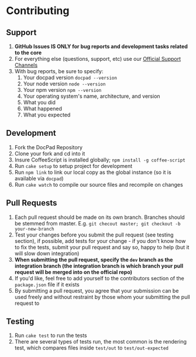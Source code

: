 # Contributing


## Support

1. **GitHub Issues IS ONLY for bug reports and development tasks related to the core**
1. For everything else (questions, support, etc) use our [Official Support Channels](http://docpad.org/support)
1. With bug reports, be sure to specify:
	1. Your docpad version `docpad --version`
	1. Your node version `node --version`
	1. Your npm version `npm --version`
	1. Your operating system's name, architecture, and version
	1. What you did
	1. What happened
	1. What you expected


## Development

1. Fork the DocPad Repository
1. Clone your fork and cd into it
1. Insure CoffeeScript is installed globally; `npm install -g coffee-script`
1. Run `cake setup` to setup project for development
1. Run `npm link` to link our local copy as the global instance (so it is available via `docpad`)
1. Run `cake watch` to compile our source files and recompile on changes


## Pull Requests

1. Each pull request should be made on its own branch. Branches should be stemmed from master. E.g. `git checout master; git checkout -b your-new-branch`
1. Test your changes before you submit the pull request (see testing section), if possible, add tests for your change - if you don't know how to fix the tests, submit your pull request and say so, happy to help (but it will slow down integration)
1. **When submitting the pull request, specify the `dev` branch as the integration branch (the integration branch is which branch your pull request will be merged into on the official repo)**
1. If you'd like, feel free to add yourself to the contributors section of the `package.json` file if it exists
1. By submitting a pull request, you agree that your submission can be used freely and without restraint by those whom your submitting the pull request to


## Testing

1. Run `cake test` to run the tests
1. There are several types of tests run, the most common is the rendering test, which compares files inside `test/out` to `test/out-expected`
